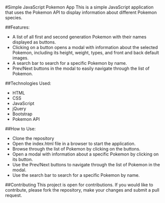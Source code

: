 #Simple JavaScript Pokemon App
This is a simple JavaScript application that uses the Pokemon API to display information about different Pokemon species.

##Features:
- A list of all first and second generation Pokemon with their names displayed as buttons.
- Clicking on a button opens a modal with information about the selected Pokemon, including its height, weight, types, and front and back default images.
- A search bar to search for a specific Pokemon by name.
- Prev/Next buttons in the modal to easily navigate through the list of Pokemon.

##Technologies Used:
- HTML
- CSS
- JavaScript
- jQuery
- Bootstrap
- Pokemon API

##How to Use:
- Clone the repository
- Open the index.html file in a browser to start the application.
- Browse through the list of Pokemon by clicking on the buttons.
- Open a modal with information about a specific Pokemon by clicking on its button.
- Use the Prev/Next buttons to navigate through the list of Pokemon in the modal.
- Use the search bar to search for a specific Pokemon by name.

##Contributing
This project is open for contributions. If you would like to contribute, please fork the repository, make your changes and submit a pull request.
